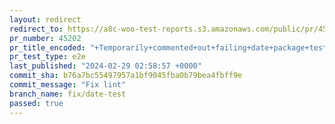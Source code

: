 ```yaml
---
layout: redirect
redirect_to: https://a8c-woo-test-reports.s3.amazonaws.com/public/pr/45202/e2e/index.html
pr_number: 45202
pr_title_encoded: "+Temporarily+commented+out+failing+date+package+test+due+to+the+February+29th+issue"
pr_test_type: e2e
last_published: "2024-02-29 02:58:57 +0000"
commit_sha: b76a7bc55497957a1bf9045fba0b79bea4fbff9e
commit_message: "Fix lint"
branch_name: fix/date-test
passed: true
---
```

